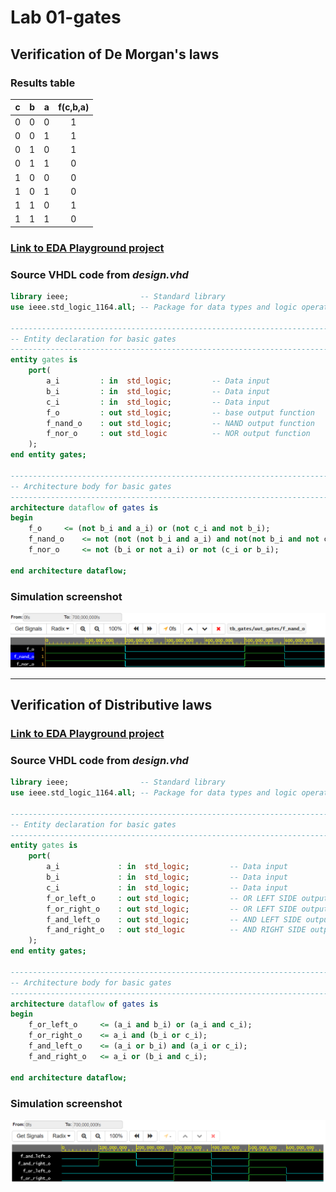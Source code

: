 # Lab 01-gates
## Verification of De Morgan's laws

### Results table
| **c** | **b** |**a** | **f(c,b,a)** 
| :-: | :-: | :-: | :-:  
| 0 | 0 | 0 | 1 
| 0 | 0 | 1 | 1 
| 0 | 1 | 0 | 1 
| 0 | 1 | 1 | 0 
| 1 | 0 | 0 | 0 
| 1 | 0 | 1 | 0 
| 1 | 1 | 0 | 1 
| 1 | 1 | 1 | 0 

### [Link to EDA Playground project](https://www.edaplayground.com/x/QVNQ)

### Source VHDL code from ___design.vhd___
```VHDL
library ieee;                -- Standard library
use ieee.std_logic_1164.all; -- Package for data types and logic operations

------------------------------------------------------------------------
-- Entity declaration for basic gates
------------------------------------------------------------------------
entity gates is
    port(
        a_i    		: in  std_logic;         -- Data input
        b_i    		: in  std_logic;         -- Data input
        c_i    		: in  std_logic;         -- Data input
        f_o  		: out std_logic;         -- base output function
        f_nand_o 	: out std_logic;         -- NAND output function
        f_nor_o 	: out std_logic          -- NOR output function
    );
end entity gates;

------------------------------------------------------------------------
-- Architecture body for basic gates
------------------------------------------------------------------------
architecture dataflow of gates is
begin		   
    f_o 	<= (not b_i and a_i) or (not c_i and not b_i);
    f_nand_o 	<= not (not (not b_i and a_i) and not(not b_i and not c_i)); 
    f_nor_o 	<= not (b_i or not a_i) or not (c_i or b_i);
    
end architecture dataflow;
```

### Simulation screenshot
![Verification of De Morgan's laws screenshot](src/de_morgans_laws_simulation.png)

---
## Verification of Distributive laws

### [Link to EDA Playground project](https://www.edaplayground.com/x/9yRR)

### Source VHDL code from ___design.vhd___
```VHDL
library ieee;                -- Standard library
use ieee.std_logic_1164.all; -- Package for data types and logic operations

------------------------------------------------------------------------
-- Entity declaration for basic gates
------------------------------------------------------------------------
entity gates is
    port(
        a_i    	        : in  std_logic;         -- Data input
        b_i    	        : in  std_logic;         -- Data input
        c_i    	        : in  std_logic;         -- Data input
        f_or_left_o 	: out std_logic;         -- OR LEFT SIDE output function
        f_or_right_o 	: out std_logic;         -- OR LEFT SIDE output function
        f_and_left_o	: out std_logic;         -- AND LEFT SIDE output function
        f_and_right_o	: out std_logic          -- AND RIGHT SIDE output function
    );
end entity gates;

------------------------------------------------------------------------
-- Architecture body for basic gates
------------------------------------------------------------------------
architecture dataflow of gates is
begin
    f_or_left_o		<= (a_i and b_i) or (a_i and c_i);
    f_or_right_o 	<= a_i and (b_i or c_i);
    f_and_left_o	<= (a_i or b_i) and (a_i or c_i);
    f_and_right_o	<= a_i or (b_i and c_i);

end architecture dataflow;

```

### Simulation screenshot
![Verification of Distributive laws screenshot](src/distributive_laws_simulation.png)
